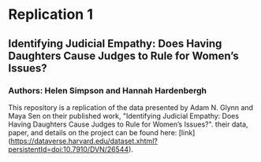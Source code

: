 # Replication 1
## Identifying Judicial Empathy: Does Having Daughters Cause Judges to Rule for Women’s Issues?

### Authors: Helen Simpson and Hannah Hardenbergh

This repository is a replication of the data presented by Adam N. Glynn and Maya Sen on their published work, "Identifying Judicial Empathy: Does Having Daughters Cause Judges to Rule for Women’s Issues?". their data, paper, and details on the project can be found here: [link] (https://dataverse.harvard.edu/dataset.xhtml?persistentId=doi:10.7910/DVN/26544).
